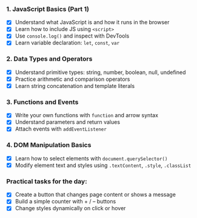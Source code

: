 ### 1. JavaScript Basics (Part 1)
- [x] Understand what JavaScript is and how it runs in the browser
- [x] Learn how to include JS using `<script>`
- [x] Use `console.log()` and inspect with DevTools
- [x] Learn variable declaration: `let`, `const`, `var`

### 2. Data Types and Operators
- [x] Understand primitive types: string, number, boolean, null, undefined
- [x] Practice arithmetic and comparison operators
- [x] Learn string concatenation and template literals

### 3. Functions and Events
- [x] Write your own functions with `function` and arrow syntax
- [x] Understand parameters and return values
- [x] Attach events with `addEventListener`

### 4. DOM Manipulation Basics
- [x] Learn how to select elements with `document.querySelector()`
- [x] Modify element text and styles using `.textContent`, `.style`, `.classList`

### Practical tasks for the day:
- [x] Create a button that changes page content or shows a message
- [x] Build a simple counter with + / – buttons
- [x] Change styles dynamically on click or hover
